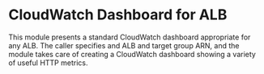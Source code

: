 # CloudWatch Dashboard for ALB

This module presents a standard CloudWatch dashboard appropriate for any ALB.
The caller specifies and ALB and target group ARN, and the module takes care
of creating a CloudWatch dashboard showing a variety of useful HTTP metrics.

